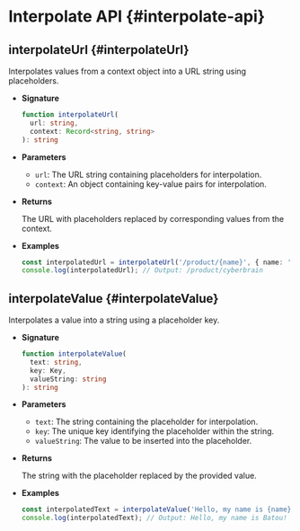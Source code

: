 # Interpolate API {#interpolate-api}

## interpolateUrl <Badge type="info" text="function" /> {#interpolateUrl}

Interpolates values from a context object into a URL string using placeholders.

- **Signature**

  ```typescript
  function interpolateUrl(
    url: string,
    context: Record<string, string>
  ): string
  ```

- **Parameters**

  - `url`: The URL string containing placeholders for interpolation.
  - `context`: An object containing key-value pairs for interpolation.

- **Returns**

  The URL with placeholders replaced by corresponding values from the context.

- **Examples**

  ```typescript
  const interpolatedUrl = interpolateUrl('/product/{name}', { name: 'Cyberbrain' });
  console.log(interpolatedUrl); // Output: /product/cyberbrain
  ```

## interpolateValue <Badge type="info" text="function" /> {#interpolateValue}

Interpolates a value into a string using a placeholder key.

- **Signature**

  ```typescript
  function interpolateValue(
    text: string,
    key: Key,
    valueString: string
  ): string
  ```

- **Parameters**

  - `text`: The string containing the placeholder for interpolation.
  - `key`: The unique key identifying the placeholder within the string.
  - `valueString`: The value to be inserted into the placeholder.

- **Returns**

  The string with the placeholder replaced by the provided value.

- **Examples**

  ```typescript
  const interpolatedText = interpolateValue('Hello, my name is {name}!', 'name', 'Batou');
  console.log(interpolatedText); // Output: Hello, my name is Batou!
  ```


